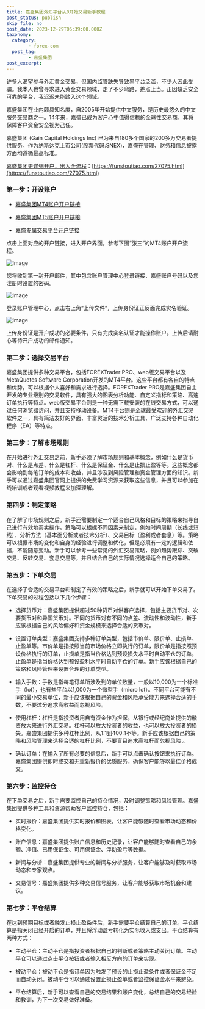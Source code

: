 ```yaml
---
title: 嘉盛集团外汇平台从0开始交易新手教程
post_status: publish
skip_file: no
post_date: 2023-12-29T06:39:00.000Z
taxonomy:
  category:
        - forex-com
  post_tag:
        - 嘉盛集团
post_excerpt: 
---
```

许多人渴望参与外汇黄金交易，但国内监管缺失导致黑平台泛滥，不少人因此受骗。我本人也曾寻求进入黄金交易领域，走了不少弯路，差点上当。正因缺乏安全可靠的平台，我迟迟未能踏入这个领域。

嘉盛集团在业内颇具知名度，自2005年开始提供中文服务，是历史最悠久的中文服务交易商之一。14年来，嘉盛已成为客户心中值得信赖的全球性交易商，其将保障客户资金安全视为己任。

嘉盛集团 (Gain Capital Holdings Inc) 已为来自180多个国家的200多万交易者提供服务。作为纳斯达克上市公司(股票代码:SNEX)，嘉盛在管理、财务和信息披露方面均遵循最高标准。

[嘉盛集团更详细开户，出入金流程](https://funstoutiao.com/27075.html)：[https://funstoutiao.com/27075.html](https://funstoutiao.com/27075.html)

### 第一步：开设账户

* [嘉盛集团MT4账户开户链接](https://s.ssgg.net/jsmt4)

* [嘉盛集团MT5账户开户链接](https://s.ssgg.net/jsmt5)

* [嘉盛专属交易平台开户链接](https://s.ssgg.net/js)

点击上面对应的开户链接，进入开户界面，参考下图“张三”的MT4账户开户流程。

![Image](https://prod-files-secure.s3.us-west-2.amazonaws.com/39ed1227-6d7d-4570-be36-9ccd4a2c4241/7a167aea-686b-400d-af59-4e18eb607a40/640.png?X-Amz-Algorithm=AWS4-HMAC-SHA256&X-Amz-Content-Sha256=UNSIGNED-PAYLOAD&X-Amz-Credential=ASIAZI2LB466U2U33QAB%2F20250814%2Fus-west-2%2Fs3%2Faws4_request&X-Amz-Date=20250814T101314Z&X-Amz-Expires=3600&X-Amz-Security-Token=IQoJb3JpZ2luX2VjEPr%2F%2F%2F%2F%2F%2F%2F%2F%2F%2FwEaCXVzLXdlc3QtMiJGMEQCIHqwFMAgBsFDzo5Z8d3rKcHWXtmDFGePy%2FNutvslOj1%2FAiAlN8NNQOiKB9V8s%2BUH7OlHQm23kc3tx%2F6Uihe09ZXJxir%2FAwhDEAAaDDYzNzQyMzE4MzgwNSIMIlJa3vAikkW7Q1saKtwDaoyabXs6f9Ijv%2BkEsvhmPz3avulosoU1nynalPwIh7C0hi3FP%2Basi31UxsUE89iY7DsN6dxpAdFcNoCPpQe4HEha4FfpH7%2BN3HLbnFgr%2BRG%2B0qAZARY0KXSH%2B7Eh9%2B2%2FPdGjrY%2B5Rmi%2B2GorLaazBuYmByFMMsBYXKbpBtg3sp74bm5iij%2F4QA0DAJ%2FbxvrqPWfl9vpWBRZ0wMv%2BpcI16Rg917NamoK3xvBy%2BuuTT2Ebxd8XVG708PnfciuvaihokHYy907CpxoTBwYnmUDUrqVnE%2BInsgl%2FauKxdGGV%2BNNdP2jNKeuQ3b99OCDkRNvRHE98Oxo%2FEC22Wpa1peIK1dtiPdJSdrdZkFk%2BH8ympOGfzDeXyq0jfZUSgNOWglx466zq75o6YXYxnHNnePSGYhSlUT0owXIfJ67FPxAImEvKNouaDD8vgHpeaCnxZ7tMYfK3tIS6ncxZWb0k8n10By9qizNyp83pA9Br%2FsTf4Az8IV4hB5i4COpcoaZv3wQ9t2fCvxmsElVo1HkL4ak4JrCM73T01Bqrr4OJtPXhu1fC60vdDgGR9yraB87pRDNQiE3aaWM8h1DvounEbL5N8Qw8X6O6lwpVuidsck28eRe56Nl1sO3P%2BS2Oba4wpOv2xAY6pgEvlt8i1YMP3WTbAzQzlMbwihAEDQDLMBMKEyLn5cLHSeYCqccLJsJYw773yLymktEy%2Fj4ls%2F91m4MKLwTKyRpg8n8QL4BUSDxle5sywR4UrXLJhBg8YYbnASGOJ2ktTB8xV1ApXbbSUKdmO3cU44CiGiN7SOvFby6RcrGHgHjSv3lu9c8mn5u6cdHFB%2BC%2FaiCJW%2FkX5QZruZGNw7qmv3y6wHis0svE&X-Amz-Signature=69f5b33cc45ed3a91af992867a846a4dca9d8d0fc2dc58a374da149d0394acea&X-Amz-SignedHeaders=host&x-amz-checksum-mode=ENABLED&x-id=GetObject)

您将收到第一封开户邮件，其中包含账户管理中心登录链接、嘉盛账户号码以及您注册时设置的密码。

![Image](https://prod-files-secure.s3.us-west-2.amazonaws.com/39ed1227-6d7d-4570-be36-9ccd4a2c4241/eaa1c6b3-2877-4284-a0e1-530e222c27fb/image.png?X-Amz-Algorithm=AWS4-HMAC-SHA256&X-Amz-Content-Sha256=UNSIGNED-PAYLOAD&X-Amz-Credential=ASIAZI2LB466U2U33QAB%2F20250814%2Fus-west-2%2Fs3%2Faws4_request&X-Amz-Date=20250814T101314Z&X-Amz-Expires=3600&X-Amz-Security-Token=IQoJb3JpZ2luX2VjEPr%2F%2F%2F%2F%2F%2F%2F%2F%2F%2FwEaCXVzLXdlc3QtMiJGMEQCIHqwFMAgBsFDzo5Z8d3rKcHWXtmDFGePy%2FNutvslOj1%2FAiAlN8NNQOiKB9V8s%2BUH7OlHQm23kc3tx%2F6Uihe09ZXJxir%2FAwhDEAAaDDYzNzQyMzE4MzgwNSIMIlJa3vAikkW7Q1saKtwDaoyabXs6f9Ijv%2BkEsvhmPz3avulosoU1nynalPwIh7C0hi3FP%2Basi31UxsUE89iY7DsN6dxpAdFcNoCPpQe4HEha4FfpH7%2BN3HLbnFgr%2BRG%2B0qAZARY0KXSH%2B7Eh9%2B2%2FPdGjrY%2B5Rmi%2B2GorLaazBuYmByFMMsBYXKbpBtg3sp74bm5iij%2F4QA0DAJ%2FbxvrqPWfl9vpWBRZ0wMv%2BpcI16Rg917NamoK3xvBy%2BuuTT2Ebxd8XVG708PnfciuvaihokHYy907CpxoTBwYnmUDUrqVnE%2BInsgl%2FauKxdGGV%2BNNdP2jNKeuQ3b99OCDkRNvRHE98Oxo%2FEC22Wpa1peIK1dtiPdJSdrdZkFk%2BH8ympOGfzDeXyq0jfZUSgNOWglx466zq75o6YXYxnHNnePSGYhSlUT0owXIfJ67FPxAImEvKNouaDD8vgHpeaCnxZ7tMYfK3tIS6ncxZWb0k8n10By9qizNyp83pA9Br%2FsTf4Az8IV4hB5i4COpcoaZv3wQ9t2fCvxmsElVo1HkL4ak4JrCM73T01Bqrr4OJtPXhu1fC60vdDgGR9yraB87pRDNQiE3aaWM8h1DvounEbL5N8Qw8X6O6lwpVuidsck28eRe56Nl1sO3P%2BS2Oba4wpOv2xAY6pgEvlt8i1YMP3WTbAzQzlMbwihAEDQDLMBMKEyLn5cLHSeYCqccLJsJYw773yLymktEy%2Fj4ls%2F91m4MKLwTKyRpg8n8QL4BUSDxle5sywR4UrXLJhBg8YYbnASGOJ2ktTB8xV1ApXbbSUKdmO3cU44CiGiN7SOvFby6RcrGHgHjSv3lu9c8mn5u6cdHFB%2BC%2FaiCJW%2FkX5QZruZGNw7qmv3y6wHis0svE&X-Amz-Signature=f2dac0dc0e186ec8ec65d2243a23c84d9db001ca64e6694826ef9727c7a0ab42&X-Amz-SignedHeaders=host&x-amz-checksum-mode=ENABLED&x-id=GetObject)

登录账户管理中心，点击右上角“上传文件”，上传身份证正反面完成实名验证。

![Image](https://prod-files-secure.s3.us-west-2.amazonaws.com/39ed1227-6d7d-4570-be36-9ccd4a2c4241/54090639-09fc-46b4-a135-e0289f707147/image.png?X-Amz-Algorithm=AWS4-HMAC-SHA256&X-Amz-Content-Sha256=UNSIGNED-PAYLOAD&X-Amz-Credential=ASIAZI2LB466U2U33QAB%2F20250814%2Fus-west-2%2Fs3%2Faws4_request&X-Amz-Date=20250814T101314Z&X-Amz-Expires=3600&X-Amz-Security-Token=IQoJb3JpZ2luX2VjEPr%2F%2F%2F%2F%2F%2F%2F%2F%2F%2FwEaCXVzLXdlc3QtMiJGMEQCIHqwFMAgBsFDzo5Z8d3rKcHWXtmDFGePy%2FNutvslOj1%2FAiAlN8NNQOiKB9V8s%2BUH7OlHQm23kc3tx%2F6Uihe09ZXJxir%2FAwhDEAAaDDYzNzQyMzE4MzgwNSIMIlJa3vAikkW7Q1saKtwDaoyabXs6f9Ijv%2BkEsvhmPz3avulosoU1nynalPwIh7C0hi3FP%2Basi31UxsUE89iY7DsN6dxpAdFcNoCPpQe4HEha4FfpH7%2BN3HLbnFgr%2BRG%2B0qAZARY0KXSH%2B7Eh9%2B2%2FPdGjrY%2B5Rmi%2B2GorLaazBuYmByFMMsBYXKbpBtg3sp74bm5iij%2F4QA0DAJ%2FbxvrqPWfl9vpWBRZ0wMv%2BpcI16Rg917NamoK3xvBy%2BuuTT2Ebxd8XVG708PnfciuvaihokHYy907CpxoTBwYnmUDUrqVnE%2BInsgl%2FauKxdGGV%2BNNdP2jNKeuQ3b99OCDkRNvRHE98Oxo%2FEC22Wpa1peIK1dtiPdJSdrdZkFk%2BH8ympOGfzDeXyq0jfZUSgNOWglx466zq75o6YXYxnHNnePSGYhSlUT0owXIfJ67FPxAImEvKNouaDD8vgHpeaCnxZ7tMYfK3tIS6ncxZWb0k8n10By9qizNyp83pA9Br%2FsTf4Az8IV4hB5i4COpcoaZv3wQ9t2fCvxmsElVo1HkL4ak4JrCM73T01Bqrr4OJtPXhu1fC60vdDgGR9yraB87pRDNQiE3aaWM8h1DvounEbL5N8Qw8X6O6lwpVuidsck28eRe56Nl1sO3P%2BS2Oba4wpOv2xAY6pgEvlt8i1YMP3WTbAzQzlMbwihAEDQDLMBMKEyLn5cLHSeYCqccLJsJYw773yLymktEy%2Fj4ls%2F91m4MKLwTKyRpg8n8QL4BUSDxle5sywR4UrXLJhBg8YYbnASGOJ2ktTB8xV1ApXbbSUKdmO3cU44CiGiN7SOvFby6RcrGHgHjSv3lu9c8mn5u6cdHFB%2BC%2FaiCJW%2FkX5QZruZGNw7qmv3y6wHis0svE&X-Amz-Signature=4a2f2784a0f3638501ee0c88fb16fb3eaa1e082a76afbf9a836b89118f242565&X-Amz-SignedHeaders=host&x-amz-checksum-mode=ENABLED&x-id=GetObject)

上传身份证是开户成功的必要条件，只有完成实名认证才能操作账户。上传后请耐心等待开户成功的邮件通知。

### 第二步：选择交易平台

嘉盛集团提供多种交易平台，包括FOREXTrader PRO、web版交易平台以及MetaQuotes Software Corporation开发的MT4平台。这些平台都有各自的特点和优势，可以根据个人喜好和需求进行选择。FOREXTrader PRO是嘉盛集团自主开发的专业级别的交易软件，具有强大的图表分析功能、自定义指标和策略、高速订单执行等特点。web版交易平台则是一种无需下载安装的在线交易方式，可以通过任何浏览器访问，并且支持移动设备。MT4平台则是全球最受欢迎的外汇交易软件之一，具有简洁友好的界面、丰富灵活的技术分析工具、广泛支持各种自动化程序（EA）等特点。

### 第三步：了解市场规则

在开始进行外汇交易之前，新手必须了解市场规则和基本概念，例如什么是货币对、什么是点差、什么是杠杆、什么是保证金、什么是止损止盈等等。这些概念都会影响到每笔订单的成本和收益，并且涉及到风险管理和资金管理方面的知识。新手可以通过嘉盛集团官网上提供的免费学习资源来获取这些信息，并且可以参加在线培训或者观看视频教程来加深理解。

### 第四步：制定策略

在了解了市场规则之后，新手还需要制定一个适合自己风格和目标的策略来指导自己进行有效地买卖操作。策略可以根据不同因素来制定，例如时间周期（长线或短线）、分析方法（基本面分析或者技术分析）、交易目标（盈利或者套息）等。策略可以根据市场的变化和自身的经验进行调整和优化，但是必须有一定的逻辑和依据，不能随意变动。新手可以参考一些常见的外汇交易策略，例如趋势跟踪、突破交易、反转交易、套息交易等，并且结合自己的实际情况选择适合自己的策略。

### 第五步：下单交易

在选择了合适的交易平台和制定了有效的策略之后，新手就可以开始下单交易了。下单交易的过程包括以下几个步骤：

* 选择货币对：嘉盛集团提供超过50种货币对供客户选择，包括主要货币对、次要货币对和异国货币对。不同的货币对有不同的点差、流动性和波动性，新手应该根据自己的风险偏好和资金规模来选择合适的货币对。

* 设置订单类型：嘉盛集团支持多种订单类型，包括市价单、限价单、止损单、止盈单等。市价单是指按照当前市场价格立即执行的订单，限价单是指按照预设价格执行的订单，止损单是指当价格达到预设损失水平时自动平仓的订单，止盈单是指当价格达到预设盈利水平时自动平仓的订单。新手应该根据自己的策略和风险管理来设置合理的订单类型。

* 输入手数：手数是指每笔订单所涉及到的单位数量，一般以10,000为一个标准手（lot），也有些平台以1,000为一个微型手（micro lot）。不同平台可能有不同的最小交易单位，新手应该根据自己的资金和风险承受能力来选择合适的手数，不要过分追求高收益而忽视风险。

* 使用杠杆：杠杆是指投资者用自有资金作为担保，从银行或经纪商处提供的融资放大来进行外汇交易。杠杆可以放大投资者的收益，也可以放大投资者的损失。嘉盛集团提供多种杠杆比例，从1:1到400:1不等。新手应该根据自己的策略和风险管理来选择合适的杠杆比例，不要盲目追求高杠杆而忽视风险 。

* 确认订单：在输入了所有必要的信息后，新手可以点击确认按钮来执行订单。嘉盛集团提供即时成交和无重新报价的优质服务，确保客户能够以最佳价格成交。

### 第六步：监控持仓

在下单交易之后，新手需要监控自己的持仓情况，及时调整策略和风险管理。嘉盛集团提供多种工具和资源帮助客户监控持仓，包括：

* 实时报价：嘉盛集团提供实时报价和图表，让客户能够随时查看市场动态和价格变化。

* 账户信息：嘉盛集团提供账户信息和历史记录，让客户能够随时查看自己的余额、净值、已用保证金、可用保证金、浮动盈亏等数据。

* 新闻与分析：嘉盛集团提供专业的新闻与分析服务，让客户能够及时获取市场动态和专家观点。

* 交易信号：嘉盛集团提供多种交易信号服务，让客户能够获取市场机会和建议。

### 第七步：平仓结算

在达到预期目标或者触发止损止盈条件后，新手需要平仓结算自己的订单。平仓结算是指关闭已经开启的订单，并且将浮动盈亏转化为实际收入或支出。平仓结算有两种方式：

* 主动平仓：主动平仓是指投资者根据自己的判断或者策略主动关闭订单。主动平仓可以通过点击平仓按钮或者输入相反方向的订单来实现。

* 被动平仓：被动平仓是指订单因为触发了预设的止损止盈条件或者保证金不足而自动关闭。被动平仓可以通过设置止损止盈单或者监控保证金水平来避免。

* 平仓结算后，新手可以查看自己的交易结果和账户变化，总结自己的交易经验和教训，为下一次交易做好准备。